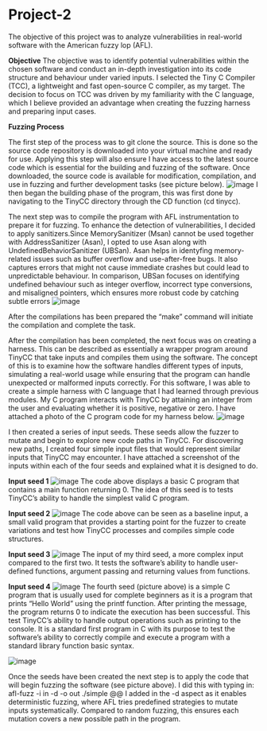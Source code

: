 # Project-2
The objective of this project was to analyze vulnerabilities in real-world software with the American fuzzy lop (AFL). 

**Objective**
The objective was to identify potential vulnerabilities within the chosen software and conduct an in-depth investigation into its code structure and behaviour under varied inputs. I selected the Tiny C Compiler (TCC), a lightweight and fast open-source C compiler, as my target. The decision to focus on TCC was driven by my familiarity with the C language, which I believe provided an advantage when creating the fuzzing harness and preparing input cases. 

**Fuzzing Process**


The first step of the process was to git clone the source. This is done so the source code repository is downloaded into your virtual machine and ready for use. Applying this step will also ensure I have access to the latest source code which is essential for the building and fuzzing of the software. Once downloaded, the source code is available for modification, compilation, and use in fuzzing and further development tasks (see picture below). 
![image](https://github.com/user-attachments/assets/c68bcea9-48e7-484a-8d04-26ffa9c79284)
I then began the building phase of the program, this was first done by navigating to the TinyCC directory through the CD function (cd tinycc). 


The next step was to compile the program with AFL instrumentation to prepare it for fuzzing. To enhance the detection of vulnerabilities, I decided to apply sanitizers.Since MemorySanitizer (Msan) cannot be used together with AddressSanitizer (Asan), I opted to use Asan along with UndefinedBehaviorSanitizer (UBSan). Asan helps in identyfing memory-related issues such as buffer overflow and use-after-free bugs. It also captures errors that might not cause immediate crashes but could lead to unpredictable behaviour. In comparison, UBSan focuses on identifying undefined behaviour such as integer overflow, incorrect type conversions, and misaligned pointers, which ensures more robust code by catching subtle errors
![image](https://github.com/user-attachments/assets/a4a7fdb9-2d36-4efd-aaf2-0a75012a14cb)

After the compilations has been prepared the “make” command will initiate the compilation and complete the task. 

After the compilation has been completed, the next focus was on creating a harness. This can be described as essentially a wrapper program around TinyCC that take inputs and compiles them using the software. The concept of this is to examine how the software handles different types of inputs, simulating a real-world usage while ensuring that the program can handle unexpected or malformed inputs correctly. For this software, I was able to create a simple harness with C language that I had learned through previous modules. My C program interacts with TinyCC by attaining an integer from the user and evaluating whether it is positive, negative or zero. I have attached a photo of the C program code for my harness below. 
![image](https://github.com/user-attachments/assets/ce0a782f-f598-426c-b1f4-037a448b759b)

I then created a series of input seeds. These seeds allow the fuzzer to mutate and begin to explore new code paths in TinyCC. For discovering new paths, I created four simple input files that would represent similar inputs that TinyCC may encounter. I have attached a screenshot of the inputs within each of the four seeds and explained what it is designed to do. 

**Input seed 1**
![image](https://github.com/user-attachments/assets/d332c284-9c10-4cb2-a0eb-e098a224d20e)
The code above displays a basic C program that contains a main function returning 0. The idea of this seed is to tests TinyCC’s ability to handle the simplest valid C program. 

**Input seed 2**
![image](https://github.com/user-attachments/assets/a1e34057-174f-4448-a425-436c12cd4b7f)
The code above can be seen as a baseline input, a small valid program that provides a starting point for the fuzzer to create variations and test how TinyCC processes and compiles simple code structures. 

**Input seed 3**
![image](https://github.com/user-attachments/assets/b48e3be1-a965-4d38-8803-c31321ee59d7)
The input of my third seed, a more complex input compared to the first two. It tests the software’s ability to handle user-defined functions, argument passing and returning values from functions.

**Input seed 4**
![image](https://github.com/user-attachments/assets/e277dc68-e6fa-4a86-9d5d-553731a2712e)
The fourth seed (picture above) is a simple C program that is usually used for complete beginners as it is a program that prints “Hello World” using the printf function. After printing the message, the program returns 0 to indicate the execution has been successful. This test TinyCC’s ability to handle output operations such as printing to the console. It is a standard first program in C with its purpose to test the software’s ability to correctly compile and execute a program with a standard library function basic syntax.


![image](https://github.com/user-attachments/assets/9165b189-68d8-4f30-8ca4-9774d86ad792)

Once the seeds have been created the next step is to apply the code that will begin fuzzing the software (see picture above). I did this with typing in: 
 	afl-fuzz -i in -d -o out ./simple @@
I added in the -d aspect as it enables deterministic fuzzing, where AFL tries predefined strategies to mutate inputs systematically. Compared to random fuzzing, this ensures each mutation covers a new possible path in the program. 




